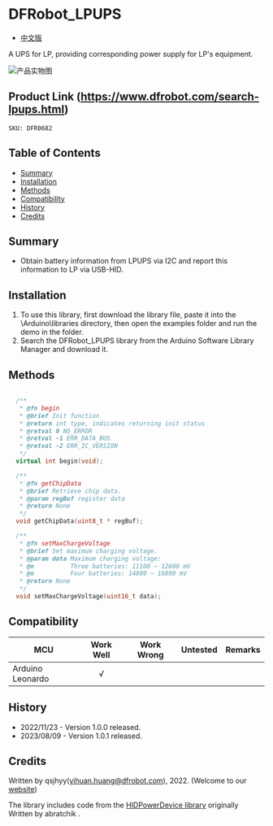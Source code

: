 # DFRobot_LPUPS
* [中文版](./README_CN.md)

A UPS for LP, providing corresponding power supply for LP's equipment.

![产品实物图](./resources/images/LPUPS.png)


## Product Link (https://www.dfrobot.com/search-lpups.html)
    SKU: DFR0682


## Table of Contents

* [Summary](#summary)
* [Installation](#installation)
* [Methods](#methods)
* [Compatibility](#compatibility)
* [History](#history)
* [Credits](#credits)


## Summary

* Obtain battery information from LPUPS via I2C and report this information to LP via USB-HID.


## Installation

1. To use this library, first download the library file, paste it into the \Arduino\libraries directory, then open the examples folder and run the demo in the folder.
2. Search the DFRobot_LPUPS library from the Arduino Software Library Manager and download it.

## Methods

```C++

  /**
   * @fn begin
   * @brief Init function
   * @return int type, indicates returning init status
   * @retval 0 NO_ERROR
   * @retval -1 ERR_DATA_BUS
   * @retval -2 ERR_IC_VERSION
   */
  virtual int begin(void);

  /**
   * @fn getChipData
   * @brief Retrieve chip data.
   * @param regBuf register data
   * @return None
   */
  void getChipData(uint8_t * regBuf);

  /**
   * @fn setMaxChargeVoltage
   * @brief Set maximum charging voltage.
   * @param data Maximum charging voltage:
   * @n          Three batteries: 11100 ~ 12600 mV
   * @n          Four batteries: 14800 ~ 16800 mV
   * @return None
   */
  void setMaxChargeVoltage(uint16_t data);

```


## Compatibility

MCU                | Work Well    | Work Wrong   | Untested    | Remarks
------------------ | :----------: | :----------: | :---------: | :----:
Arduino Leonardo   |      √       |              |             |


## History

- 2022/11/23 - Version 1.0.0 released.
- 2023/08/09 - Version 1.0.1 released.


## Credits

Written by qsjhyy(yihuan.huang@dfrobot.com), 2022. (Welcome to our [website](https://www.dfrobot.com/))

The library includes code from the [HIDPowerDevice library](https://github.com/abratchik/HIDPowerDevice) originally Written by abratchik .

